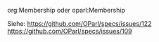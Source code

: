 org:Membership oder oparl:Membership

Siehe:
https://github.com/OParl/specs/issues/122
https://github.com/OParl/specs/issues/109
